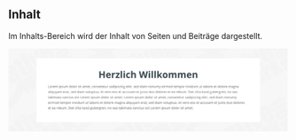 ## Inhalt

Im Inhalts-Bereich wird der Inhalt von Seiten und Beiträge dargestellt.

![image](./assets/content.jpg)
